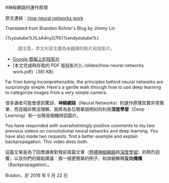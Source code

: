 #神經網路的運作原理

原文連結：[How neural networks work](https://brohrer.github.io/how_neural_networks_work.html)

Translated from Brandon Rohrer's Blog by Jimmy Lin

{%youtube%}ILsA4nyG7I0{%endyoutube%}

> 請注意，本文內容主要為未翻譯的影片和投影片。

* [Google 簡報上的投影片](https://docs.google.com/presentation/d/1AAEFCgC0Ja7QEl3-wmuvIizbvaE-aQRksc7-W8LR2GY/edit?usp=sharing)
* [本文完成時存取的 PDF 版投影片](../slides/How neural networks work.pdf)（381 KB）

Far from being incomprehensible, the principles behind neural networks are surprisingly simple. Here's a gentle walk through how to use deep learning to categorize images from a very simple camera.

很多讀者可能會感到驚訝，**神經網路**（Neural Networks）的運作原理其實非常簡單，而且絕非無法理解。我將為各位簡單說明如何利用**深度學習**（Deep Learning）和一台簡易相機辨認圖片。

You have responded with overwhelmingly positive comments to my two previous videos on convolutional neural networks and deep learning. You have also made two requests: find a better example and explain backpropagation. This video does both.

這篇文章是為了回應讀者對我前兩篇文章（[卷積神經網路](../how_machine_learning_works/how_convolutional_neural_networks_work.md)和[深度學習](../how_machine_learning_works/deep_learning_demystified.md)）的熱烈迴響，以及你們的兩點建議：換一個更簡單的例子，和詳細解釋**反向傳播**（Backpropagation）。

Bradon，於 2016 年 5 月 22 日